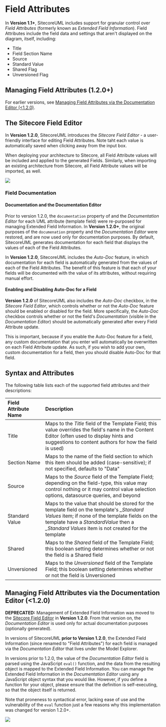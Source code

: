 # Field Attributes

In **Version 1.1+**, SitecoreUML includes support for granular control over _Field Attributes_ \(formerly known as _Extended Field Information_\). Field Attributes include the field data and settings that aren't displayed on the diagram, itself, including:

* Title
* Field Section Name
* Source
* Standard Value
* Shared Flag
* Unversioned Flag

## Managing Field Attributes \(1.2.0+\)

For earlier versions, see [Managing Field Attributes via the Documentation Editor \(&lt;1.2.0\)](#managing-field-attributes-via-the-documentation-editor-120).

## The Sitecore Field Editor

In **Version 1.2.0**, SitecoreUML introduces the _Sitecore Field Editor_ - a user-friendly interface for editing Field Attributes. Note taht each value is automatically saved when clicking away from the input box.

When deploying your architecture to Sitecore, all Field Attribute values will be included and applied to the generated Fields. Similarly, when importing an existing architecture from Sitecore, all Field Attribute values will be imported, as well.

![](https://github.com/zkniebel/SitecoreUML/blob/master/Documentation/assets/StarUML-ExtendedFieldInfo-SitecoreFieldEditor.png?raw=true)

### Field Documentation

#### Documentation and the Documentation Editor

Prior to version 1.2.0, the `documentation` property of and the _Documentation Editor_ for each UML attribute \(template field\) were re-purposed for managing Extended Field Information. In **Version 1.2.0+**, the original purposes of the `documenation` property and the _Documentation Editor_ were restored, and are now used only for documentation purposes. By default, SitecoreUML generates documentation for each field that displays the values of each of the Field Attributes.

In **Version 1.2.0**, SitecoreUML includes the _Auto-Doc_ feature, in which documentation for each field is automatically generated from the values of each of the Field Attributes. The benefit of this feature is that each of your fields will be documented with the value of its attributes, without requiring manual effort.

#### Enabling and Disabling Auto-Doc for a Field

**Version 1.2.0** of SitecoreUML also includes the _Auto-Doc_ checkbox, in the _Sitecore Field Editor_, which controls whether or not the _Auto-Doc_ feature should be enabled or disabled for the field. More specifically, the _Auto-Doc_ checkbox controls whether or not the field's _Documentation_ \(visible in the _Documentation Editor_\) should be automatically generated after every Field Attribute update.

This is important, because if you enable the Auto-Doc feature for a field, any custom documentation that you enter will automatically be overwritten on each Field Attribute update. As such, if you wish to add your own, custom documentation for a field, then you should disable Auto-Doc for that field.

## Syntax and Attributes

The following table lists each of the supported field attributes and their descriptions:

| Field Attribute **Name** | **Description** |
| :--- | :--- |
| Title | Maps to the _Title_ field of the Template Field; this value overrides the field's name in the Content Editor \(often used to display hints and suggestions to content authors for how the field is used\) |
| Section Name | Maps to the name of the field section to which this item should be added \(case-sensitive\); if not specified, defaults to "Data" |
| Source | Maps to the _Source_ field of the Template Field; depending on the field-type, this value may control nothing or it may control value selection options, datasource queries, and beyond |
| Standard Value | Maps to the value that should be stored for the template field on the template's _\_Standard Values_ item; if none of the template fields on the template have a _StandardValue_ then a _\_Standard Values_ item is not created for the template |
| Shared | Maps to the _Shared_ field of the Template Field; this boolean setting determines whether or not the field is a Shared field |
| Unversioned | Maps to the _Unversioned_ field of the Template Field; this boolean setting determines whether or not the field is Unversioned |

## Managing Field Attributes via the Documentation Editor \(&lt;1.2.0\)

**DEPRECATED:** Management of Extended Field Information was moved to the [Sitecore Field Editor](#managing-field-attributes-120) in **Version 1.2.0**. From that version on, the _Documentation Editor_ is used only for actual documentation purposes \(optionally generated\).

In versions of SitecoreUML **prior to Version 1.2.0**, the Extended Field Information \(since renamed to "Field Attributes"\) for each field is managed via the _Documentation Editor_ that lives under the Model Explorer.

In versions prior to 1.2.0, the value of the _Documentation Editor_ field is parsed using the JavaScript `eval()` function, and the data from the resulting object is mapped to the Extended Field Information. You can manage the Extended Field Information in the _Documentation Editor_ using any JavaScript object syntax that you would like. However, if you define a function for your object, please ensure that the definition is self-executing, so that the object itself is returned.

Note that proneness to syntactical error, lacking ease of use and the vulnerability of the `eval` function just a few reasons why this implementation was changed for version 1.2.0+.

![](https://github.com/zkniebel/SitecoreUML/blob/master/Documentation/assets/StarUML-ExtendedFieldInfo-DocumentationField.png?raw=true)

